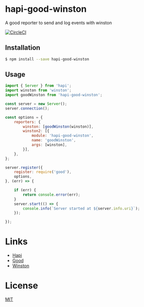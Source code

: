 # hapi-good-winston

A good reporter to send and log events with winston

[![CircleCI](https://circleci.com/gh/alexandrebodin/hapi-good-winston.svg?style=svg)](https://circleci.com/gh/alexandrebodin/hapi-good-winston)

## Installation

```bash
$ npm install --save hapi-good-winston
```

## Usage

```javascript
import { Server } from 'hapi';
import winston from 'winston';
import goodWinston from 'hapi-good-winston';

const server = new Server();
server.connection();

const options = {
    reporters: {
        winston: [goodWinston(winston)],
        winston2: [{
            module: 'hapi-good-winston',
            name: 'goodWinston',
            args: [winston],
        }],
    },
};

server.register({
    register: require('good'),
    options,
}, (err) => {

    if (err) {
        return console.error(err);
    }
    server.start(() => {
        console.info(`Server started at ${server.info.uri}`);
    });

});
```

# Links

- [Hapi](https://github.com/hapijs/hapi)
- [Good](https://github.com/hapijs/good)
- [Winston](https://github.com/winstonjs/winston)

# License

[MIT](LICENSE)
